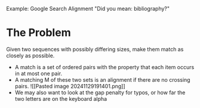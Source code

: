 Example: Google Search Alignment
"Did you mean: bibliography?"
# The Problem
Given two sequences with possibly differing sizes, make them match as closely as possible.
- A match is a set of ordered pairs with the property that each item occurs in at most one pair.
- A matching M of these two sets is an alignment if there are no crossing pairs.
![[Pasted image 20241129191401.png]]
- We may also want to look at the gap penalty for typos, or how far the two letters are on the keyboard alpha